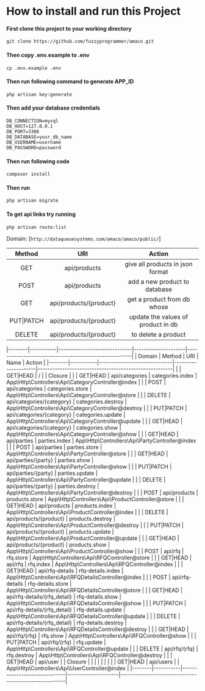 # How to install and run this Project

#### First clone this project to your working directory
`git clone https://github.com/fuzzyprogrammer/amaco.git`

#### Then copy **.env.example** to **.env**
`cp .env.example .env`

#### Then run following command to generate APP_ID
`php artisan key:generate`

#### Then add your database credentials
```
DB_CONNECTION=mysql
DB_HOST=127.0.0.1
DB_PORT=3306
DB_DATABASE=your_db_name
DB_USERNAME=username
DB_PASSWORD=password
```
#### Then run following code
`composer install`

#### Then run 
`php artisan migrate`

#### To get api links try running 
`php artisan route:list`

Domain: [`http://dataqueuesystems.com/amaco/amaco/public/`]

| Method    | URI                     | Action                               |
|:---------:|:-----------------------:|:-----------------------------------: |
|  GET      | api/products            |  give all products in json format    |
| POST      | api/products            |  add a new product to database       |
|  GET      | api/products/{product}  |  get a product from db whose         |
| PUT\|PATCH| api/products/{product}  |  update the values of product in db  |
|  DELETE   | api/products/{product}  |  to delete a product                 |



|--------|-----------|------------------------------|---------------------|-------------------------------------------------------|
| Domain | Method    | URI                          | Name                | Action                                                | 
|--------|-----------|------------------------------|---------------------|-------------------------------------------------------|
|        | GET|HEAD  | /                            |                     | Closure                                               | 
|        | GET|HEAD  | api/categories               | categories.index    | App\Http\Controllers\Api\CategoryController@index     | 
|        | POST      | api/categories               | categories.store    | App\Http\Controllers\Api\CategoryController@store     | 
|        | DELETE    | api/categories/{category}    | categories.destroy  | App\Http\Controllers\Api\CategoryController@destroy   | 
|        | PUT|PATCH | api/categories/{category}    | categories.update   | App\Http\Controllers\Api\CategoryController@update    | 
|        | GET|HEAD  | api/categories/{category}    | categories.show     | App\Http\Controllers\Api\CategoryController@show      | 
|        | GET|HEAD  | api/parties                  | parties.index       | App\Http\Controllers\Api\PartyController@index        | 
|        | POST      | api/parties                  | parties.store       | App\Http\Controllers\Api\PartyController@store        | 
|        | GET|HEAD  | api/parties/{party}          | parties.show        | App\Http\Controllers\Api\PartyController@show         | 
|        | PUT|PATCH | api/parties/{party}          | parties.update      | App\Http\Controllers\Api\PartyController@update       | 
|        | DELETE    | api/parties/{party}          | parties.destroy     | App\Http\Controllers\Api\PartyController@destroy      | 
|        | POST      | api/products                 | products.store      | App\Http\Controllers\Api\ProductController@store      | 
|        | GET|HEAD  | api/products                 | products.index      | App\Http\Controllers\Api\ProductController@index      | 
|        | DELETE    | api/products/{product}       | products.destroy    | App\Http\Controllers\Api\ProductController@destroy    | 
|        | PUT|PATCH | api/products/{product}       | products.update     | App\Http\Controllers\Api\ProductController@update     | 
|        | GET|HEAD  | api/products/{product}       | products.show       | App\Http\Controllers\Api\ProductController@show       | 
|        | POST      | api/rfq                      | rfq.store           | App\Http\Controllers\Api\RFQController@store          | 
|        | GET|HEAD  | api/rfq                      | rfq.index           | App\Http\Controllers\Api\RFQController@index          | 
|        | GET|HEAD  | api/rfq-details              | rfq-details.index   | App\Http\Controllers\Api\RFQDetailsController@index   | 
|        | POST      | api/rfq-details              | rfq-details.store   | App\Http\Controllers\Api\RFQDetailsController@store   | 
|        | GET|HEAD  | api/rfq-details/{rfq_detail} | rfq-details.show    | App\Http\Controllers\Api\RFQDetailsController@show    | 
|        | PUT|PATCH | api/rfq-details/{rfq_detail} | rfq-details.update  | App\Http\Controllers\Api\RFQDetailsController@update  | 
|        | DELETE    | api/rfq-details/{rfq_detail} | rfq-details.destroy | App\Http\Controllers\Api\RFQDetailsController@destroy | 
|        | GET|HEAD  | api/rfq/{rfq}                | rfq.show            | App\Http\Controllers\Api\RFQController@show           | 
|        | PUT|PATCH | api/rfq/{rfq}                | rfq.update          | App\Http\Controllers\Api\RFQController@update         | 
|        | DELETE    | api/rfq/{rfq}                | rfq.destroy         | App\Http\Controllers\Api\RFQController@destroy        | 
|        | GET|HEAD  | api/user                     |                     | Closure                                               | 
|        |           |                              |                     |                                                       | 
|        | GET|HEAD  | api/users                    |                     | App\Http\Controllers\Api\UserController@index         | 
|--------|-----------|------------------------------|---------------------|-------------------------------------------------------|
